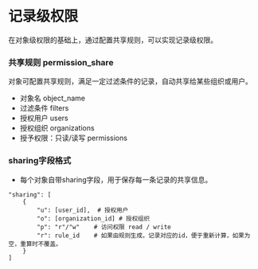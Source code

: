 记录级权限
===

在对象级权限的基础上，通过配置共享规则，可以实现记录级权限。

### 共享规则 permission_share
对象可配置共享规则，满足一定过滤条件的记录，自动共享给某些组织或用户。
- 对象名 object_name
- 过滤条件 filters
- 授权用户 users
- 授权组织 organizations
- 授予权限：只读/读写 permissions

### sharing字段格式
- 每个对象自带sharing字段，用于保存每一条记录的共享信息。
```
"sharing": [
	{
		"u": [user_id],  # 授权用户
		"o": [organization_id] # 授权组织
		"p": "r"/"w"    # 访问权限 read / write
		"r": rule_id    # 如果由规则生成，记录对应的id，便于重新计算，如果为空，重算时不覆盖。
	}
]
```
